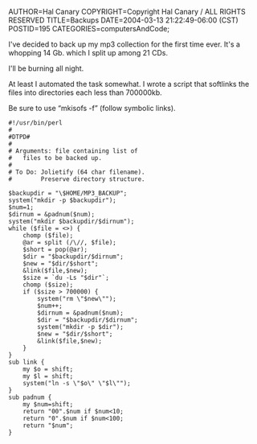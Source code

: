 AUTHOR=Hal Canary
COPYRIGHT=Copyright Hal Canary / ALL RIGHTS RESERVED
TITLE=Backups
DATE=2004-03-13 21:22:49-06:00 (CST)
POSTID=195
CATEGORIES=computersAndCode;

I've decided to back up my mp3 collection for the first time ever. It's a whopping 14 Gb. which I split up among 21 CDs.

I'll be burning all night.

At least I automated the task somewhat. I wrote a script that softlinks the files into directories each less than 700000kb.

Be sure to use “mkisofs -f” (follow symbolic links).

    
    #!/usr/bin/perl
    #
    #DTPD#
    #
    # Arguments: file containing list of
    #   files to be backed up.
    #
    # To Do: Jolietify (64 char filename).
    #        Preserve directory structure.
    
    $backupdir = "\$HOME/MP3_BACKUP";
    system("mkdir -p $backupdir");
    $num=1;
    $dirnum = &padnum($num);
    system("mkdir $backupdir/$dirnum");
    while ($file = <>) {
        chomp ($file);
        @ar = split (/\//, $file);
        $short = pop(@ar);
        $dir = "$backupdir/$dirnum";
        $new = "$dir/$short";
        &link($file,$new);
        $size = `du -Ls "$dir"`;
        chomp ($size);
        if ($size > 700000) {
            system("rm \"$new\"");
            $num++;
            $dirnum = &padnum($num);
            $dir = "$backupdir/$dirnum";
            system("mkdir -p $dir");
            $new = "$dir/$short";
            &link($file,$new);
        }
    }
    sub link {
        my $o = shift;
        my $l = shift;
        system("ln -s \"$o\" \"$l\"");
    }
    sub padnum {
        my $num=shift;
        return "00".$num if $num<10;
        return "0".$num if $num<100;
        return "$num";
    }

